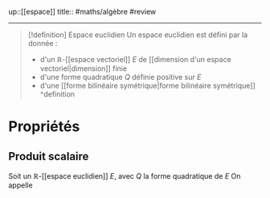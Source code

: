 up::[[espace]]
title::
#maths/algèbre #review 

----

> [!definition] Espace  euclidien
> Un espace euclidien est défini par la donnée :
>  - d'un $\mathbb{R}$-[[espace vectoriel]] $E$ de [[dimension d'un espace vectoriel|dimension]] finie
>  - d'une forme quadratique $Q$ définie positive sur $E$
>  - d'une [[forme bilinéaire symétrique|forme bilinéaire symétrique]]  
^definition


# Propriétés

## Produit scalaire
Soit un $\mathbb{R}$-[[espace euclidien]] $E$, avec $Q$ la forme quadratique de $E$ 
On appelle 
